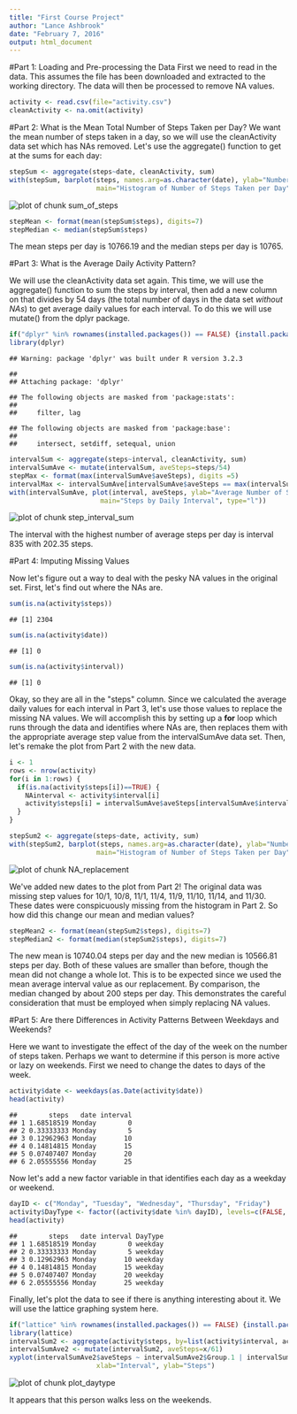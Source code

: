 ```yaml
---
title: "First Course Project"
author: "Lance Ashbrook"
date: "February 7, 2016"
output: html_document
---
```


#Part 1: Loading and Pre-processing the Data
First we need to read in the data. This assumes the file has been downloaded and extracted to the working directory. The data will then be processed to remove NA values.


```r
activity <- read.csv(file="activity.csv")
cleanActivity <- na.omit(activity)
```

#Part 2: What is the Mean Total Number of Steps Taken per Day?
We want the mean number of steps taken in a day, so we will use the cleanActivity data set which has NAs removed. Let's use the aggregate() function to get at the sums for each day:


```r
stepSum <- aggregate(steps~date, cleanActivity, sum)
with(stepSum, barplot(steps, names.arg=as.character(date), ylab="Number of Steps Taken", xlab="Date", 
                      main="Histogram of Number of Steps Taken per Day", las=2, cex.names=0.5, cex.axis=0.8))
```

![plot of chunk sum_of_steps](figure/sum_of_steps-1.png)

```r
stepMean <- format(mean(stepSum$steps), digits=7)
stepMedian <- median(stepSum$steps)
```

The mean steps per day is 10766.19 and the median steps per day is 10765.

#Part 3: What is the Average Daily Activity Pattern?

We will use the cleanActivity data set again. This time, we will use the aggregate() function to sum the steps by interval, then add a new column on that divides by 54 days (the total number of days in the data set *without NAs*) to get average daily values for each interval. To do this we will use mutate() from the dplyr package. 


```r
if("dplyr" %in% rownames(installed.packages()) == FALSE) {install.packages("dplyr")}
library(dplyr)
```

```
## Warning: package 'dplyr' was built under R version 3.2.3
```

```
## 
## Attaching package: 'dplyr'
```

```
## The following objects are masked from 'package:stats':
## 
##     filter, lag
```

```
## The following objects are masked from 'package:base':
## 
##     intersect, setdiff, setequal, union
```

```r
intervalSum <- aggregate(steps~interval, cleanActivity, sum)
intervalSumAve <- mutate(intervalSum, aveSteps=steps/54)
stepMax <- format(max(intervalSumAve$aveSteps), digits =5)
intervalMax <- intervalSumAve[intervalSumAve$aveSteps == max(intervalSumAve$aveSteps),1]
with(intervalSumAve, plot(interval, aveSteps, ylab="Average Number of Steps Taken", xlab="Time Interval", 
                       main="Steps by Daily Interval", type="l"))
```

![plot of chunk step_interval_sum](figure/step_interval_sum-1.png)

The interval with the highest number of average steps per day is interval 835 with 202.35 steps.

#Part 4: Imputing Missing Values

Now let's figure out a way to deal with the pesky NA values in the original set. First, let's find out where the NAs are.


```r
sum(is.na(activity$steps))
```

```
## [1] 2304
```

```r
sum(is.na(activity$date))
```

```
## [1] 0
```

```r
sum(is.na(activity$interval))
```

```
## [1] 0
```

Okay, so they are all in the "steps" column. Since we calculated the average daily values for each interval in Part 3, let's use those values to replace the missing NA values. We will accomplish this by setting up a **for** loop which runs through the data and identifies where NAs are, then replaces them with the appropriate average step value from the intervalSumAve data set. Then, let's remake the plot from Part 2 with the new data.


```r
i <- 1
rows <- nrow(activity)
for(i in 1:rows) {
  if(is.na(activity$steps[i])==TRUE) {
    NAinterval <- activity$interval[i]
    activity$steps[i] = intervalSumAve$aveSteps[intervalSumAve$interval == NAinterval]
  }
}

stepSum2 <- aggregate(steps~date, activity, sum)
with(stepSum2, barplot(steps, names.arg=as.character(date), ylab="Number of Steps Taken", xlab="Date", 
                      main="Histogram of Number of Steps Taken per Day", las=2, cex.names=0.5, cex.axis=0.8))
```

![plot of chunk NA_replacement](figure/NA_replacement-1.png)

We've added new dates to the plot from Part 2! The original data was missing step values for 10/1, 10/8, 11/1, 11/4, 11/9, 11/10, 11/14, and 11/30. These dates were conspicuously missing from the histogram in Part 2. So how did this change our mean and median values?


```r
stepMean2 <- format(mean(stepSum2$steps), digits=7)
stepMedian2 <- format(median(stepSum2$steps), digits=7)
```

The new mean is 10740.04 steps per day and the new median is 10566.81 steps per day. Both of these values are smaller than before, though the mean did not change a whole lot. This is to be expected since we used the mean average interval value as our replacement. By comparison, the median changed by about 200 steps per day. This demonstrates the careful consideration that must be employed when simply replacing NA values.

#Part 5: Are there Differences in Activity Patterns Between Weekdays and Weekends?

Here we want to investigate the effect of the day of the week on the number of steps taken. Perhaps we want to determine if this person is more active or lazy on weekends. First we need to change the dates to days of the week.


```r
activity$date <- weekdays(as.Date(activity$date))
head(activity)
```

```
##        steps   date interval
## 1 1.68518519 Monday        0
## 2 0.33333333 Monday        5
## 3 0.12962963 Monday       10
## 4 0.14814815 Monday       15
## 5 0.07407407 Monday       20
## 6 2.05555556 Monday       25
```

Now let's add a new factor variable in that identifies each day as a weekday or weekend.


```r
dayID <- c("Monday", "Tuesday", "Wednesday", "Thursday", "Friday")
activity$DayType <- factor((activity$date %in% dayID), levels=c(FALSE, TRUE), labels=c("weekend", "weekday"))
head(activity)
```

```
##        steps   date interval DayType
## 1 1.68518519 Monday        0 weekday
## 2 0.33333333 Monday        5 weekday
## 3 0.12962963 Monday       10 weekday
## 4 0.14814815 Monday       15 weekday
## 5 0.07407407 Monday       20 weekday
## 6 2.05555556 Monday       25 weekday
```

Finally, let's plot the data to see if there is anything interesting about it. We will use the lattice graphing system here.


```r
if("lattice" %in% rownames(installed.packages()) == FALSE) {install.packages("lattice")}
library(lattice)
intervalSum2 <- aggregate(activity$steps, by=list(activity$interval, activity$DayType), FUN=sum)
intervalSumAve2 <- mutate(intervalSum2, aveSteps=x/61)
xyplot(intervalSumAve2$aveSteps ~ intervalSumAve2$Group.1 | intervalSumAve2$Group.2, layout=c(1,2), type="l",
                      xlab="Interval", ylab="Steps")
```

![plot of chunk plot_daytype](figure/plot_daytype-1.png)

It appears that this person walks less on the weekends.
